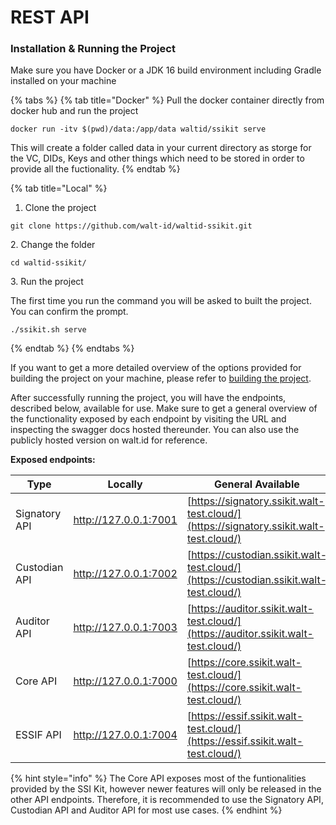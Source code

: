 # REST API

### Installation & Running the Project

Make sure you have Docker or a JDK 16 build environment including Gradle installed on your machine

{% tabs %}
{% tab title="Docker" %}
Pull the docker container directly from docker hub and run the project

```
docker run -itv $(pwd)/data:/app/data waltid/ssikit serve
```

This will create a folder called data in your current directory as storge for the VC, DIDs, Keys and other things which need to be stored in order to provide all the fuctionality.
{% endtab %}

{% tab title="Local" %}
1. Clone the project

```
git clone https://github.com/walt-id/waltid-ssikit.git
```

2\. Change the folder

```
cd waltid-ssikit/
```

3\. Run the project&#x20;

The first time you run the command you will be asked to built the project. You can confirm the prompt.

```
./ssikit.sh serve 
```
{% endtab %}
{% endtabs %}

If you want to get a more detailed overview of the options provided for building the project on your machine, please refer to [building the project](build.md).

After successfully running the project, you will have the endpoints, described below, available for use. Make sure to get a general overview of the functionality exposed by each endpoint by visiting the URL and inspecting the swagger docs hosted thereunder. You can also use the publicly hosted version on walt.id for reference.



**Exposed endpoints:**

| Type           | Locally               | General Available                                                                      |
| -------------- | --------------------- | -------------------------------------------------------------------------------------- |
| Signatory API  | http://127.0.0.1:7001 | [https://signatory.ssikit.walt-test.cloud/](https://signatory.ssikit.walt-test.cloud/) |
| Custodian API  | http://127.0.0.1:7002 | [https://custodian.ssikit.walt-test.cloud/](https://custodian.ssikit.walt-test.cloud/) |
| Auditor API    | http://127.0.0.1:7003 | [https://auditor.ssikit.walt-test.cloud/](https://auditor.ssikit.walt-test.cloud/)     |
| Core API       | http://127.0.0.1:7000 | [https://core.ssikit.walt-test.cloud/](https://core.ssikit.walt-test.cloud/)           |
| ESSIF API      | http://127.0.0.1:7004 | [https://essif.ssikit.walt-test.cloud/](https://essif.ssikit.walt-test.cloud/)         |

{% hint style="info" %}
The Core API exposes most of the funtionalities provided by the SSI Kit, however newer features will only be released in the other API endpoints. Therefore, it is recommended to use the Signatory API, Custodian API and Auditor API for most use cases.
{% endhint %}
